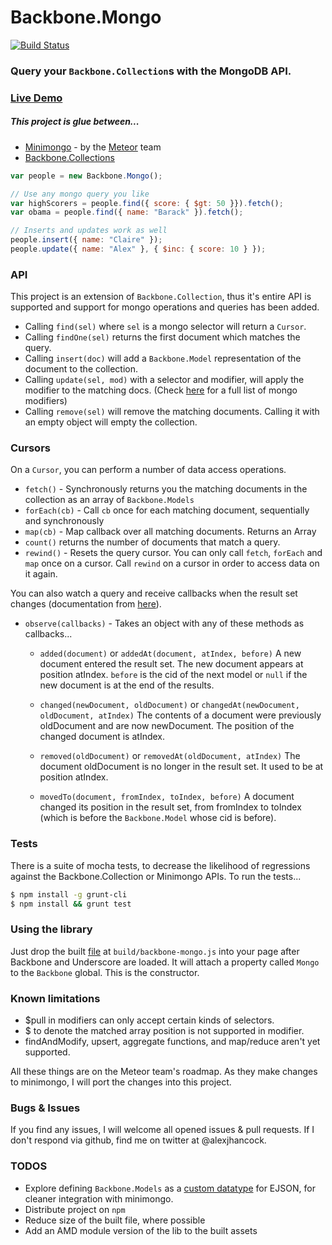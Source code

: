 # Backbone.Mongo

[![Build Status](https://travis-ci.org/alexhancock/backbone-mongo.png?branch=master)](https://travis-ci.org/alexhancock/backbone-mongo)

### Query your ```Backbone.Collection```s with the MongoDB API.

### [Live Demo](http://alexhancock.github.io/backbone-mongo/)

##### This project is glue between...

* [Minimongo](https://github.com/meteor/meteor/tree/master/packages/minimongo) - by the [Meteor](http://meteor.com) team
* [Backbone.Collections](http://backbonejs.org/#Collection)

```javascript
var people = new Backbone.Mongo();

// Use any mongo query you like
var highScorers = people.find({ score: { $gt: 50 }}).fetch();
var obama = people.find({ name: "Barack" }).fetch();

// Inserts and updates work as well
people.insert({ name: "Claire" });
people.update({ name: "Alex" }, { $inc: { score: 10 } });
```

### API

This project is an extension of `Backbone.Collection`, thus it's entire API is supported and support for mongo operations and queries has been added.

* Calling `find(sel)` where `sel` is a mongo selector will return a `Cursor`.
* Calling `findOne(sel)` returns the first document which matches the query.
* Calling `insert(doc)` will add a `Backbone.Model` representation of the document to the collection.
* Calling `update(sel, mod)` with a selector and modifier, will apply the modifier to the matching docs.
  (Check [here](http://docs.mongodb.org/manual/core/update/#update-operators) for a full list of mongo modifiers)
* Calling `remove(sel)` will remove the matching documents. Calling it with an empty object will empty the collection.

### Cursors

On a `Cursor`, you can perform a number of data access operations.

* `fetch()` - Synchronously returns you the matching documents in the collection as an array of `Backbone.Models`
* `forEach(cb)` - Call `cb` once for each matching document, sequentially and synchronously
* `map(cb)` - Map callback over all matching documents. Returns an Array
* `count()` returns the number of documents that match a query.
* `rewind()` - Resets the query cursor. You can only call `fetch`, `forEach` and `map` once on a cursor. Call `rewind` on a cursor in order to access data on it again.

You can also watch a query and receive callbacks when the result set changes (documentation from [here](http://docs.meteor.com/#observe)).

* `observe(callbacks)` - Takes an object with any of these methods as callbacks...
	* `added(document)` or `addedAt(document, atIndex, before)`
	A new document entered the result set. The new document appears at position atIndex. `before` is the cid of the next model or `null` if the new document is at the end of the results.

	* `changed(newDocument, oldDocument)` or `changedAt(newDocument, oldDocument, atIndex)`
	The contents of a document were previously oldDocument and are now newDocument. The position of the changed document is atIndex.

	* `removed(oldDocument)` or `removedAt(oldDocument, atIndex)`
	The document oldDocument is no longer in the result set. It used to be at position atIndex.

	* `movedTo(document, fromIndex, toIndex, before)`
	A document changed its position in the result set, from fromIndex to toIndex (which is before the `Backbone.Model` whose cid is before).


### Tests

There is a suite of mocha tests, to decrease the likelihood of regressions against the Backbone.Collection or Minimongo APIs. To run the tests...

```bash
$ npm install -g grunt-cli
$ npm install && grunt test
```

### Using the library

Just drop the built [file](http://alexhancock.github.io/backbone-mongo/build/backbone-mongo.js) at `build/backbone-mongo.js` into your page after Backbone and Underscore are loaded. It will attach a property called `Mongo` to the `Backbone` global. This is the constructor.

### Known limitations 

* $pull in modifiers can only accept certain kinds of selectors.
* $ to denote the matched array position is not supported in modifier.
* findAndModify, upsert, aggregate functions, and map/reduce aren't yet supported.

All these things are on the Meteor team's roadmap. As they make changes to minimongo, I will port the changes into this project.

### Bugs & Issues

If you find any issues, I will welcome all opened issues & pull requests. If I don't respond via github, find me on twitter at @alexjhancock.

### TODOS

* Explore defining `Backbone.Models` as a [custom datatype](http://docs.meteor.com/#ejson_add_type) for EJSON, for cleaner integration with minimongo.
* Distribute project on `npm`
* Reduce size of the built file, where possible
* Add an AMD module version of the lib to the built assets